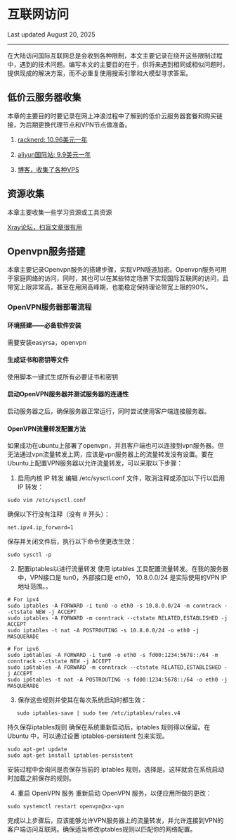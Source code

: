 # 互联网访问

Last updated August 20, 2025

---

在大陆访问国际互联网总是会收到各种限制，本文主要记录在绕开这些限制过程中，遇到的技术问题。编写本文的主要目的在于，供将来遇到相同或相似问题时，提供现成的解决方案，而不必重复使用搜索引擎和大模型寻求答案。

## 低价云服务器收集
本章的主要目的时要记录在网上冲浪过程中了解到的低价云服务器套餐和购买链接，为后期更换代理节点和VPN节点做准备。

1. [racknerd: 10.96美元一年](https://racknerd.com/specials/)

2. [aliyun国际站: 9.9美元一年](https://www.alibabacloud.com/zh?_p_lc=1)

3. [博客，收集了各种VPS](https://www.duangvps.com/archives/category/vps%e5%88%86%e4%ba%ab)

## 资源收集
本章主要收集一些学习资源或工具资源

[Xray论坛，扫盲文章很有用](https://xtls.github.io/document/)

## Openvpn服务搭建
本章主要记录Openvpn服务的搭建步骤，实现VPN隧道加密。Openvpn服务可用于家庭网络的访问，同时，其也可以在某些特定场景下实现国际互联网的访问，且带宽上限非常高，甚至在用网高峰期，也能稳定保持理论带宽上限的90%。

### OpenVPN服务器部署流程

#### 环境搭建——必备软件安装
需要安装easyrsa，openvpn

#### 生成证书和密钥等文件
使用脚本一键式生成所有必要证书和密钥

#### 启动OpenVPN服务器并测试服务器的连通性
启动服务器之后，确保服务器正常运行，同时尝试使用客户端连接服务器。

#### OpenVPN流量转发配置方法
如果成功在ubuntu上部署了openvpn，并且客户端也可以连接到vpn服务器。但无法通过vpn流量转发上网，应该是vpn服务器上的流量转发没有设置。要在Ubuntu上配置VPN服务器以允许流量转发，可以采取以下步骤：

1. 启用内核 IP 转发 编辑 /etc/sysctl.conf 文件，取消注释或添加以下行以启用 IP 转发：
```
sudo vim /etc/sysctl.conf
```
确保以下行没有注释（没有 # 开头）：
```
net.ipv4.ip_forward=1
```
保存并关闭文件后，执行以下命令使更改生效：
```
sudo sysctl -p
```

2. 配置iptables以进行流量转发 使用 iptables 工具配置流量转发。在我的服务器中，VPN接口是 tun0，外部接口是 eth0， 10.8.0.0/24 是实际使用的VPN IP 地址范围。。
```
# For ipv4
sudo iptables -A FORWARD -i tun0 -o eth0 -s 10.8.0.0/24 -m conntrack --ctstate NEW -j ACCEPT
sudo iptables -A FORWARD -m conntrack --ctstate RELATED,ESTABLISHED -j ACCEPT
sudo iptables -t nat -A POSTROUTING -s 10.8.0.0/24 -o eth0 -j MASQUERADE

# For ipv6
sudo ip6tables -A FORWARD -i tun0 -o eth0 -s fd00:1234:5678::/64 -m conntrack --ctstate NEW -j ACCEPT
sudo ip6tables -A FORWARD -m conntrack --ctstate RELATED,ESTABLISHED -j ACCEPT
sudo ip6tables -t nat -A POSTROUTING -s fd00:1234:5678::/64 -o eth0 -j MASQUERADE
```

3. 保存这些规则并使其在每次系统启动时都生效： 
```
   sudo iptables-save | sudo tee /etc/iptables/rules.v4
```
持久保存iptables规则 确保在系统重新启动后，iptables 规则得以保留。在 Ubuntu 中，可以通过设置 iptables-persistent 包来实现。
```
sudo apt-get update
sudo apt-get install iptables-persistent
```
安装过程中会询问是否保存当前的 iptables 规则，选择是。这样就会在系统启动时加载之前保存的规则。

4. 重启 OpenVPN 服务 重新启动 OpenVPN 服务，以便应用所做的更改：
```
sudo systemctl restart openvpn@xx-vpn
```
完成以上步骤后，应该能够允许VPN服务器上的流量转发，并允许连接到VPN的客户端访问互联网。确保适当修改iptables规则以匹配你的网络配置。

